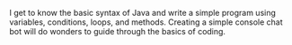 I get to know the basic syntax of Java and write a simple program using variables, conditions, loops, and methods. Creating a simple console chat bot will do wonders to guide  through the basics of coding.
